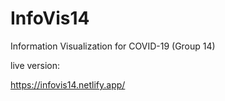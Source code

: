 # InfoVis14
Information Visualization for COVID-19 (Group 14)

live version:

https://infovis14.netlify.app/
